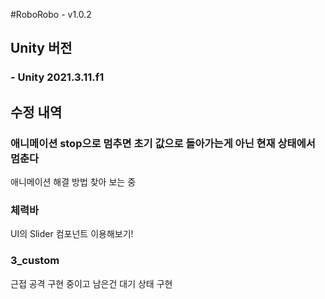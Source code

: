 #RoboRobo - v1.0.2

## Unity 버전
### - Unity 2021.3.11.f1

## 수정 내역
### 애니메이션 stop으로 멈추면 초기 값으로 돌아가는게 아닌 현재 상태에서 멈춘다 
애니메이션 해결 방법 찾아 보는 중

### 체력바
UI의 Slider 컴포넌트 이용해보기! 

### 3_custom
근접 공격 구현 중이고 남은건 대기 상태 구현
